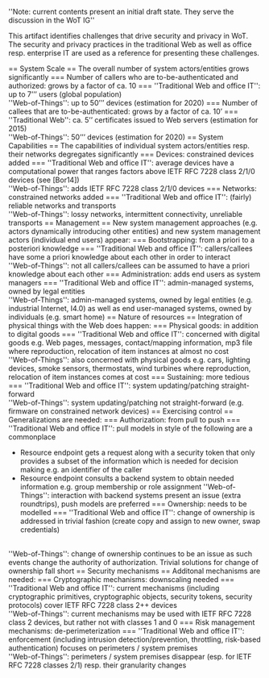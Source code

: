 ''Note: current contents present an initial draft state. They serve the discussion in the WoT IG''

This artifact identifies challenges that drive security and privacy in WoT. The security and privacy practices in the traditional Web as well as office resp. enterprise IT are used as a reference for presenting these challenges.

== System Scale ==
The overall number of system actors/entities grows significantly
=== Number of callers who are to-be-authenticated and authorized: grows by a factor of ca. 10 ===
''Traditional Web and office IT'': up to 7’’’ users (global population)
<br />
''Web-of-Things'': up to 50’’’ devices (estimation for 2020)
=== Number of callees that are to-be-authenticated: grows by a factor of ca. 10’ ===
''Traditional Web'': ca. 5’’ certificates issued to Web servers (estimation for 2015)
<br />
''Web-of-Things'': 50’’’ devices (estimation for 2020)
== System Capabilities ==
The capabilities of individual system actors/entities resp. their networks degregates significantly
=== Devices: constrained devices added ===
''Traditional Web and office IT'': average devices have a computational power that ranges factors above IETF RFC 7228 class 2/1/0 devices (see [Bor14])
<br />
''Web-of-Things'': adds IETF RFC 7228 class 2/1/0 devices 
=== Networks: constrained networks added ===
''Traditional Web and office IT'': (fairly) reliable networks and transports 
<br />
''Web-of-Things'': lossy networks, intermittent connectivity, unreliable transports
== Management ==
New system management approaches (e.g. actors dynamically introducing other entities) and new system management actors (individual end users) appear:
=== Bootstrapping: from a priori to a posteriori knowledge ===
''Traditional Web and office IT'': callers/callees have some a priori knowledge about each other in order to interact
<br />
''Web-of-Things'': not all callers/callees can be assumed to have a priori knowledge about each other
=== Administration: adds end users as system managers ===
''Traditional Web and office IT'': admin-managed systems, owned by legal entities
<br />
''Web-of-Things'': admin-managed systems, owned by legal entities (e.g. industrial Internet, I4.0) as well as end user-managed systems, owned by individuals (e.g. smart home)
== Nature of resources ==
Integration of physical things with the Web does happen:
=== Physical goods: in addition to digital goods ===
''Traditional Web and office IT'': concerned with digital goods e.g. Web pages, messages, contact/mapping information, mp3 file where reproduction, relocation of item instances at almost no cost
<br />
''Web-of-Things'': also concerned with physical goods e.g. cars, lighting devices, smoke sensors, thermostats, wind turbines where reproduction, relocation of item instances comes at cost
=== Sustaining: more tedious ===
''Traditional Web and office IT'': system updating/patching straight-forward
<br />
''Web-of-Things'': system updating/patching not straight-forward (e.g. firmware on constrained network devices)
== Exercising control ==
Generalizations are needed:
=== Authorization: from pull to push ===
''Traditional Web and office IT'': pull models in style of the following are a commonplace 
* Resource endpoint gets a request along with a security token that only provides a subset of the information which is needed for decision making e.g. an identifier of the caller
* Resource endpoint consults a backend system to obtain needed information e.g. group membership or role assignment
''Web-of-Things'': interaction with backend systems present an issue (extra roundtrips), push models are preferred
=== Ownership: needs to be modelled ===
''Traditional Web and office IT'': change of ownership is addressed in trivial fashion (create copy and assign to new owner, swap credentials) 
<br />
''Web-of-Things'': change of ownership continues to be an issue as such events change the authority of authorization. Trivial solutions for change of ownership fall short 
== Security mechanisms ==
Additonal mechanisms are needed:
=== Cryptographic mechanisms: downscaling needed === 
''Traditional Web and office IT'': current mechanisms (including cryptographic primitives, cryptographic objects, security tokens, security protocols) cover IETF RFC 7228 class 2++ devices
<br />
''Web-of-Things'': current mechanisms may be used with IETF RFC 7228 class 2 devices, but rather not with classes 1 and 0
=== Risk management mechanisms: de-perimeterization  === 
''Traditional Web and office IT'': enforcement (including intrusion detection/prevention, throttling, risk-based authentication) focuses on perimeters / system premises
<br />
''Web-of-Things'': perimeters / system premises disappear (esp. for IETF RFC 7228 classes 2/1) resp. their granularity changes
